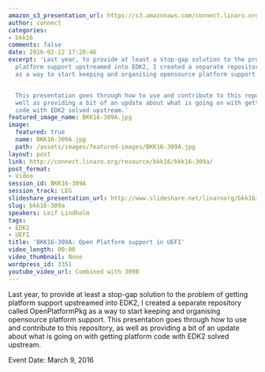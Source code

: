 ```yaml
---
amazon_s3_presentation_url: https://s3.amazonaws.com/connect.linaro.org/bkk16/Presentations/Wednesday/BKK16-309A.pdf
author: connect
categories:
- bkk16
comments: false
date: 2016-02-22 17:20:46
excerpt: 'Last year, to provide at least a stop-gap solution to the problem of getting
  platform support upstreamed into EDK2, I created a separate repository called OpenPlatformPkg
  as a way to start keeping and organising opensource platform support.


  This presentation goes through how to use and contribute to this repository, as
  well as providing a bit of an update about what is going on with getting platform
  code with EDK2 solved upstream.'
featured_image_name: BKK16-309A.jpg
image:
  featured: true
  name: BKK16-309A.jpg
  path: /assets/images/featured-images/BKK16-309A.jpg
layout: post
link: http://connect.linaro.org/resource/bkk16/bkk16-309a/
post_format:
- Video
session_id: BKK16-309A
session_track: LEG
slideshare_presentation_url: http://www.slideshare.net/linaroorg/bkk16309a-open-platform-support-in-uefi
slug: bkk16-309a
speakers: Leif Lindholm
tags:
- EDK2
- UEFI
title: 'BKK16-309A: Open Platform support in UEFI'
video_length: 00:00
video_thumbnail: None
wordpress_id: 3351
youtube_video_url: Combined with 309B
---
```


Last year, to provide at least a stop-gap solution to the problem of getting platform support upstreamed into EDK2, I created a separate repository called OpenPlatformPkg as a way to start keeping and organising opensource platform support.  This presentation goes through how to use and contribute to this repository, as well as providing a bit of an update about what is going on with getting platform code with EDK2 solved upstream.

Event Date: March 9, 2016